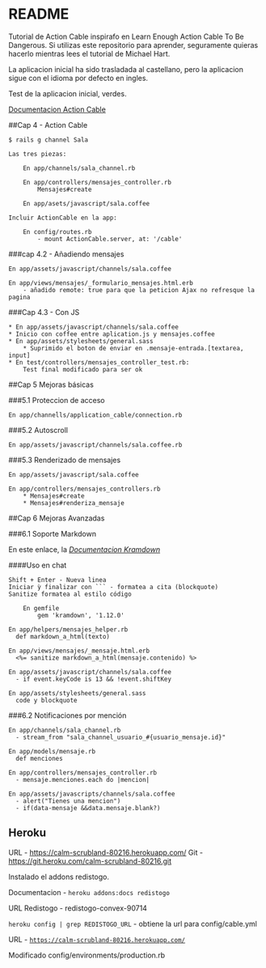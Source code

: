 # README

Tutorial de Action Cable inspirafo en Learn Enough Action Cable To Be Dangerous. Si utilizas este repositorio para aprender, seguramente quieras hacerlo mientras lees el tutorial de Michael Hart.

La aplicacion inicial ha sido trasladada al castellano, pero la aplicacion sigue con el idioma por defecto en ingles.

Test de la aplicacion inicial, verdes.

[Documentacion Action Cable](http://edgeguides.rubyonrails.org/action_cable_overview.html)

##Cap 4 - Action Cable
	
	$ rails g channel Sala

	Las tres piezas:

		En app/channels/sala_channel.rb

		En app/controllers/mensajes_controller.rb
			Mensajes#create

		En app/asets/javascript/sala.coffee

	Incluir ActionCable en la app:

		En config/routes.rb
			- mount ActionCable.server, at: '/cable'

###cap 4.2 - Añadiendo mensajes

	En app/assets/javascript/channels/sala.coffee

	En app/views/mensajes/_formulario_mensajes.html.erb
		- añadido remote: true para que la peticion Ajax no refresque la pagina

###Cap 4.3 - Con JS

	* En app/assets/javascript/channels/sala.coffee
	* Inicio con coffee entre aplication.js y mensajes.coffee
	* En app/assets/stylesheets/general.sass
		* Suprimido el boton de enviar en .mensaje-entrada.[textarea, input]
	* En test/controllers/mensajes_controller_test.rb:
		Test final modificado para ser ok

##Cap 5 Mejoras básicas

###5.1 Proteccion de acceso

	En app/channeĺls/application_cable/connection.rb

###5.2 Autoscroll

	En app/assets/javascript/channels/sala.coffee.rb

###5.3 Renderizado de mensajes

	En app/assets/javascript/sala.coffee

	En app/controllers/mensajes_controllers.rb
		* Mensajes#create
		* Mensajes#renderiza_mensaje

##Cap 6 Mejoras Avanzadas

###6.1 Soporte Markdown

En este enlace, la [*Documentacion Kramdown*](https://kramdown.gettalong.org/documentation.html)

####Uso en chat

	Shift + Enter - Nueva linea
	Iniciar ỳ finalizar con ``` - formatea a cita (blockquote)
	Sanitize formatea al estilo código

		En gemfile
			gem 'kramdown', '1.12.0'

    En app/helpers/mensajes_helper.rb
      def markdown_a_html(texto)

    En app/views/mensajes/_mensaje.html.erb
      <%= sanitize markdown_a_html(mensaje.contenido) %>

    En app/assets/javascript/channels/sala.coffee
      - if event.keyCode is 13 && !event.shiftKey

    En app/assets/stylesheets/general.sass
      code y blockquote

 ###6.2 Notificaciones por mención

    En app/channels/sala_channel.rb
      - stream_from "sala_channel_usuario_#{usuario_mensaje.id}"

    En app/models/mensaje.rb
      def menciones

    En app/controllers/mensajes_controller.rb
      - mensaje.menciones.each do |mencion|

    En app/assets/javascripts/channels/sala.coffee
      - alert("Tienes una mencion")
      - if(data-mensaje &&data.mensaje.blank?)

## Heroku

URL - https://calm-scrubland-80216.herokuapp.com/
Git - https://git.heroku.com/calm-scrubland-80216.git

Instalado el addons redistogo.

Documentacion - <code>heroku addons:docs redistogo</code>

URL Redistogo - redistogo-convex-90714 

<code>heroku config | grep REDISTOGO_URL</code> - obtiene la url para config/cable.yml

URL - <code>https://calm-scrubland-80216.herokuapp.com/</code>

Modificado config/environments/production.rb